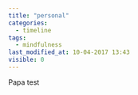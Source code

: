 ```yaml
---
title: "personal"
categories:
  - timeline
tags: 
  - mindfulness
last_modified_at: 10-04-2017 13:43
visible: 0
---
```


Papa test
